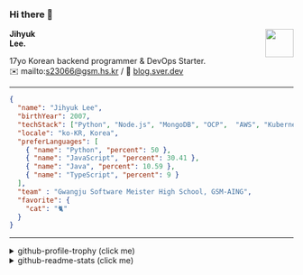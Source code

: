 ### Hi there 👋
<img src="https://github.githubassets.com/images/mona-loading-default.gif" width="50px" align="right">
</a>

**Jihyuk\
Lee.**

17yo Korean backend programmer & DevOps Starter.\
✉️ mailto:s23066@gsm.hs.kr
/ 
🔗 [blog.sver.dev](https://blog.sver.dev)

---

```json
{
  "name": "Jihyuk Lee",
  "birthYear": 2007,
  "techStack": ["Python", "Node.js", "MongoDB", "OCP",  "AWS", "Kubernetes"],
  "locale": "ko-KR, Korea",
  "preferLanguages": [
    { "name": "Python", "percent": 50 },
    { "name": "JavaScript", "percent": 30.41 },
    { "name": "Java", "percent": 10.59 },
    { "name": "TypeScript", "percent": 9 }
  ],
  "team" : "Gwangju Software Meister High School, GSM-AING",
  "favorite": {
    "cat": "🐈"
  }
}
```
---
<details>
  <summary>github-profile-trophy (click me)</summary>
  
![](https://github-profile-trophy.vercel.app/?username=withJihyuk&row=1&column=8&theme=nord)
  
</details>
<details>
  <summary>github-readme-stats (click me)</summary>
  
<!--START_SECTION:waka-->
![Code Time](http://img.shields.io/badge/Code%20Time-343%20hrs%2039%20mins-blue)

![Lines of code](https://img.shields.io/badge/%EC%A0%80%EB%8A%94%20%EC%97%AC%ED%83%9C%EA%B9%8C%EC%A7%80%20-320.7%20thousand%20%EC%A4%84%EC%9D%98%20%EC%BD%94%EB%93%9C%EB%A5%BC%20%EC%9E%91%EC%84%B1%ED%96%88%EC%96%B4%EC%9A%94.-blue)

**저는 저녁형 인간이에요. 🦉** 

```text
🌞 아침                     74 commits          ███░░░░░░░░░░░░░░░░░░░░░░   10.01 % 
🌆 낮　                     241 commits         ████████░░░░░░░░░░░░░░░░░   32.61 % 
🌃 저녁                     296 commits         ██████████░░░░░░░░░░░░░░░   40.05 % 
🌙 밤　                     128 commits         ████░░░░░░░░░░░░░░░░░░░░░   17.32 % 
```


📊 **저는 이번주를 이렇게 시간을 보냈어요.** 

```text
🕑︎ Timezone: Asia/Seoul

💬 프로그래밍 언어들: 
TypeScript               2 hrs 45 mins       ███████████████████████░░   91.21 % 
JSON                     7 mins              █░░░░░░░░░░░░░░░░░░░░░░░░   04.26 % 
Bash                     7 mins              █░░░░░░░░░░░░░░░░░░░░░░░░   04.18 % 
YAML                     0 secs              ░░░░░░░░░░░░░░░░░░░░░░░░░   00.17 % 
Git Config               0 secs              ░░░░░░░░░░░░░░░░░░░░░░░░░   00.10 % 

🔥 에디터들: 
VS Code                  3 hrs 1 min         █████████████████████████   100.00 % 

💻 운영 체제들: 
Mac                      3 hrs 1 min         █████████████████████████   100.00 % 
```


 Last Updated on 04/06/2024 18:41:22 UTC
<!--END_SECTION:waka-->

</details>

</div>

